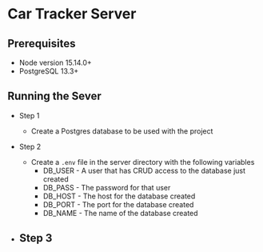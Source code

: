 # Car Tracker Server

## Prerequisites

- Node version 15.14.0+
- PostgreSQL 13.3+

## Running the Sever

- Step 1
  - Create a Postgres database to be used with the project

- Step 2
  - Create a `.env` file in the server directory with the following variables
    - DB_USER - A user that has CRUD access to the database just created
    - DB_PASS - The password for that user
    - DB_HOST - The host for the database created
    - DB_PORT - The port for the database created
    - DB_NAME - The name of the database created

- Step 3
  - 